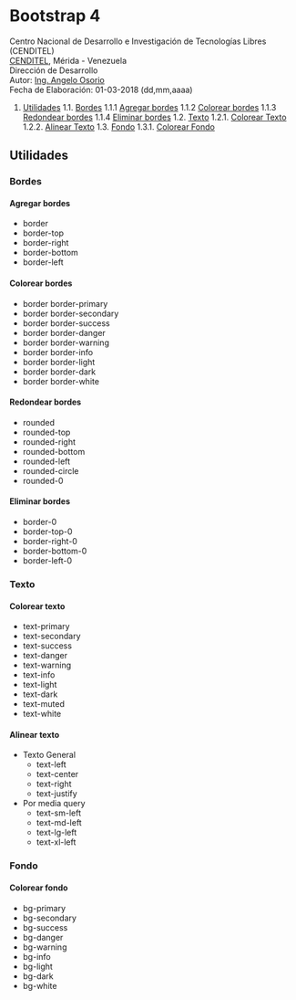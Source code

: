 # Bootstrap 4
Centro Nacional de Desarrollo e Investigación de Tecnologías Libres (CENDITEL) <br>
[CENDITEL](https://www.cenditel.gob.ve/), Mérida - Venezuela<br>
Dirección de Desarrollo<br>
Autor: [Ing. Angelo Osorio](https://twitter.com/Engel_PAIN)<br>
Fecha de Elaboración: 01-03-2018 (dd,mm,aaaa)

1. [Utilidades](#utilidades)
    1.1. [Bordes](#bordes)
        1.1.1  [Agregar bordes](#agregar-bordes)
        1.1.2  [Colorear bordes](#colorear-bordes)
        1.1.3  [Redondear bordes](#redondear-bordes)
        1.1.4  [Eliminar bordes](#eliminar-bordes)
    1.2. [Texto](#texto)
        1.2.1. [Colorear Texto](#colorear-texto)
        1.2.2. [Alinear Texto](#alinear-texto)
    1.3. [Fondo](#fondo)
        1.3.1. [Colorear Fondo](#colorear-fondo)

## Utilidades

### Bordes

#### Agregar bordes
  * border
  * border-top
  * border-right
  * border-bottom
  * border-left

#### Colorear bordes
  * border border-primary
  * border border-secondary
  * border border-success
  * border border-danger
  * border border-warning
  * border border-info
  * border border-light
  * border border-dark
  * border border-white

#### Redondear bordes
  * rounded
  * rounded-top
  * rounded-right
  * rounded-bottom
  * rounded-left
  * rounded-circle
  * rounded-0

#### Eliminar bordes
  * border-0
  * border-top-0
  * border-right-0
  * border-bottom-0
  * border-left-0

### Texto

#### Colorear texto
  * text-primary
  * text-secondary
  * text-success
  * text-danger
  * text-warning
  * text-info
  * text-light
  * text-dark
  * text-muted
  * text-white

#### Alinear texto
  * Texto General
    * text-left
    * text-center
    * text-right
    * text-justify
  * Por media query
    * text-sm-left
    * text-md-left
    * text-lg-left
    * text-xl-left

### Fondo

#### Colorear fondo
  * bg-primary
  * bg-secondary
  * bg-success
  * bg-danger
  * bg-warning
  * bg-info
  * bg-light
  * bg-dark
  * bg-white